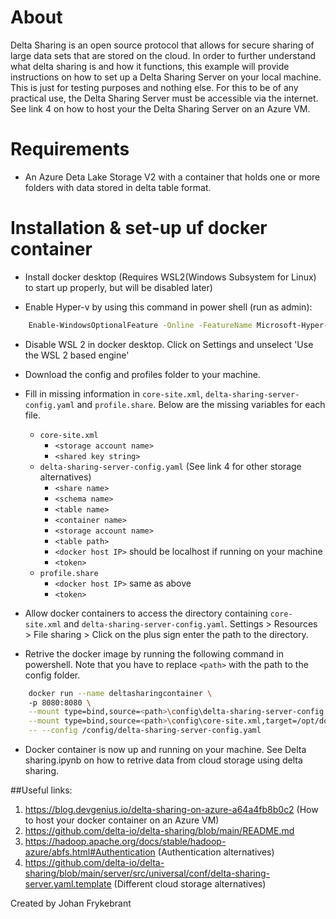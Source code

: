 # About

Delta Sharing is an open source protocol that allows for secure sharing of large data sets that are stored on the cloud.
In order to further understand what delta sharing is and how it functions, this example will provide instructions on how to set up a Delta Sharing Server on your local machine.
This is just for testing purposes and nothing else. For this to be of any practical use, the Delta Sharing Server must be accessible via the internet. See link 4 on how to host your the Delta Sharing Server on an Azure VM.

# Requirements

- An Azure Deta Lake Storage V2 with a container that holds one or more folders with data stored in delta table format. 


# Installation & set-up uf docker container

- Install docker desktop (Requires WSL2(Windows Subsystem for Linux) to start up properly, but will be disabled later)

- Enable Hyper-v by using this command in power shell (run as admin):
```bash
    Enable-WindowsOptionalFeature -Online -FeatureName Microsoft-Hyper-V -All
```
- Disable WSL 2 in docker desktop. Click on Settings and unselect 'Use the WSL 2 based engine'

- Download the config and profiles folder to your machine.

- Fill in missing information in `core-site.xml`, `delta-sharing-server-config.yaml` and `profile.share`. Below are the missing variables for each file.
    - `core-site.xml`
        - `<storage account name>`
        - `<shared key string>`
    - `delta-sharing-server-config.yaml` (See link 4 for other storage alternatives)
        - `<share name>`
        - `<schema name>`
        - `<table name>`
        - `<container name>`
        - `<storage account name>`
        - `<table path>`
        - `<docker host IP>` should be localhost if running on your machine
        - `<token>`
    - `profile.share`
        - `<docker host IP>` same as above
        - `<token>`

- Allow docker containers to access the directory containing `core-site.xml` and `delta-sharing-server-config.yaml`. Settings > Resources > File sharing > Click on the plus sign enter the path to the directory.

- Retrive the docker image by running the following command in powershell. Note that you have to replace `<path>` with the path to the config folder.
```bash
    docker run --name deltasharingcontainer \ 
    -p 8080:8080 \
    --mount type=bind,source=<path>\config\delta-sharing-server-config.yaml,target=/config/delta-sharing-server-config.yaml  \
    --mount type=bind,source=<path>\config\core-site.xml,target=/opt/docker/conf/core-site.xml deltaio/delta-sharing-server:0.3.0 \
    -- --config /config/delta-sharing-server-config.yaml
```
- Docker container is now up and running on your machine. See Delta sharing.ipynb on how to retrive data from cloud storage using delta sharing.

##Useful links:
1. https://blog.devgenius.io/delta-sharing-on-azure-a64a4fb8b0c2 (How to host your docker container on an Azure VM)
2. https://github.com/delta-io/delta-sharing/blob/main/README.md
3. https://hadoop.apache.org/docs/stable/hadoop-azure/abfs.html#Authentication (Authentication alternatives)
4. https://github.com/delta-io/delta-sharing/blob/main/server/src/universal/conf/delta-sharing-server.yaml.template (Different cloud storage alternatives)


Created by Johan Frykebrant
